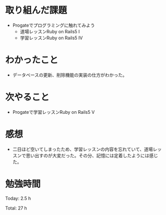 # 取り組んだ課題
- Progateでプログラミングに触れてみよう
  - 道場レッスンRuby on Rails5 I
  - 学習レッスンRuby on Rails5 IV

# わかったこと
- データベースの更新、削除機能の実装の仕方がわかった。

# 次やること
- Progateで学習レッスンRuby on Rails5 V

# 感想
- 二日ほど空いてしまったため、学習レッスンの内容を忘れていて、道場レッスンで思い出すのが大変だった。その分、記憶には定着したようには感じた。

# 勉強時間
Today: 2.5 h

Total: 27 h
